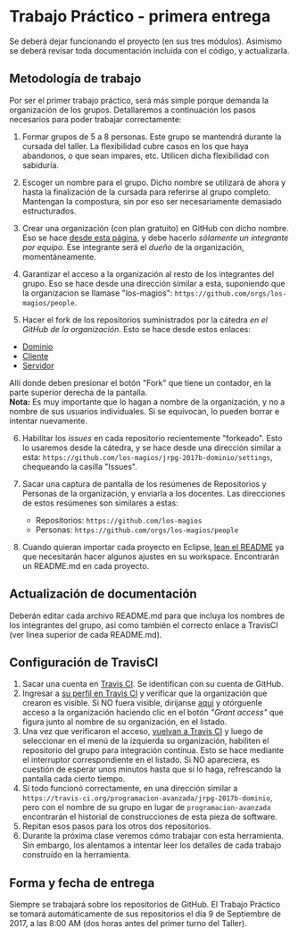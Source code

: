 # Trabajo Práctico - primera entrega

Se deberá dejar funcionando el proyecto (en sus tres módulos). Asimismo se deberá revisar toda documentación incluida con el código, y actualizarla.

## Metodología de trabajo

Por ser el primer trabajo práctico, será más simple porque demanda la organización de los grupos. Detallaremos a continuación los pasos necesarios para poder trabajar correctamente:

1. Formar grupos de 5 a 8 personas. Este grupo se mantendrá durante la cursada del taller. La flexibilidad cubre casos en los que haya abandonos, o que sean impares, etc. Utilicen dicha flexibilidad con sabiduría.

2. Escoger un nombre para el grupo. Dicho nombre se utilizará de ahora y hasta la finalización de la cursada para referirse al grupo completo. Mantengan la compostura, sin por eso ser necesariamente demasiado estructurados.

3. Crear una organización (con plan gratuito) en GitHub con dicho nombre. Eso se hace [desde esta página](https://github.com/organizations/new), y debe hacerlo *sólamente un integrante por equipo*. Ese integrante será el _dueño_ de la organización, momentáneamente.

4. Garantizar el acceso a la organización al resto de los integrantes del grupo. Eso se hace desde una dirección similar a esta, suponiendo que la organizacion se llamase "los-magios": `https://github.com/orgs/los-magios/people`.

5. Hacer el fork de los repositorios suministrados por la cátedra *en el GitHub de la organización*. Esto se hace desde estos enlaces:

* [Dominio](https://github.com/programacion-avanzada/jrpg-2017b-dominio)
* [Cliente](https://github.com/programacion-avanzada/jrpg-2017b-cliente)
* [Servidor](https://github.com/programacion-avanzada/jrpg-2017b-servidor)

Allí donde deben presionar el botón "Fork" que tiene un contador, en la parte superior derecha de la pantalla.  
**Nota:** Es muy importante que lo hagan a nombre de la organización, y no a nombre de sus usuarios individuales. Si se equivocan, lo pueden borrar e intentar nuevamente.

6. Habilitar los _issues_ en cada repositorio recientemente "forkeado". Esto lo usaremos desde la cátedra, y se hace desde una dirección similar a esta: `https://github.com/los-magios/jrpg-2017b-dominio/settings`, chequeando la casilla "Issues".

7. Sacar una captura de pantalla de los resúmenes de Repositorios y Personas de la organización, y enviarla a los docentes. Las direcciones de estos resúmenes son similares a estas:
	* Repositorios: `https://github.com/los-magios`
	* Personas: `https://github.com/orgs/los-magios/people`

8. Cuando quieran importar cada proyecto en Eclipse, [lean el README](https://github.com/programacion-avanzada/jrpg-2017b-dominio/blob/master/README.md) ya que necesitarán hacer algunos ajustes en su workspace. Encontrarán un README.md en cada proyecto.

## Actualización de documentación

Deberán editar cada archivo README.md para que incluya los nombres de los integrantes del grupo, así como también el correcto enlace a TravisCI (ver línea superior de cada README.md).

## Configuración de TravisCI

1. Sacar una cuenta en [Travis CI](https://travis-ci.org/). Se identifican con su cuenta de GitHub.
2. Ingresar a [su perfil en Travis CI](https://travis-ci.org/profile) y verificar que la organización que crearon es visible. Si NO fuera visible, diríjanse [aqui](https://github.com/settings/connections/applications/f244293c729d5066cf27) y otórguenle acceso a la organización haciendo clic en el botón _"Grant access"_ que figura junto al nombre de su organización, en el listado.
3. Una vez que verificaron el acceso, [vuelvan a Travis CI](https://travis-ci.org/profile) y luego de seleccionar en el menú de la izquierda su organización, habiliten el repositorio del grupo para integración contínua. Esto se hace mediante el interruptor correspondiente en el listado. Si NO apareciera, es cuestión de esperar unos minutos hasta que sí lo haga, refrescando la pantalla cada cierto tiempo.
4. Si todo funcionó correctamente, en una dirección similar a `https://travis-ci.org/programacion-avanzada/jrpg-2017b-dominio`, pero con el nombre de su grupo en lugar de `programacion-avanzada` encontrarán el historial de construcciones de esta pieza de software.
5. Repitan esos pasos para los otros dos repositorios.
6. Durante la próxima clase veremos cómo trabajar con esta herramienta. Sin embargo, los alentamos a intentar leer los detalles de cada trabajo construído en la herramienta.

## Forma y fecha de entrega

Siempre se trabajará sobre los repositorios de GitHub. El Trabajo Práctico se tomará automáticamente de sus repositorios el día 9 de Septiembre de 2017, a las 8:00 AM (dos horas antes del primer turno del Taller).
